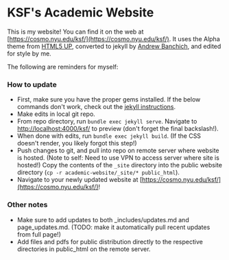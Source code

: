 # KSF's Academic Website

This is my website! 
You can find it on the web at [https://cosmo.nyu.edu/ksf/](https://cosmo.nyu.edu/ksf/).
It uses the Alpha theme from [HTML5 UP](https://html5up.net/), converted to jekyll by [Andrew Banchich](https://github.com/andrewbanchich/alpha-jekyll-theme), and edited for style by me.

The following are reminders for myself:

### How to update

- First, make sure you have the proper gems installed. If the below commands don't work, check out the [jekyll instructions](https://jekyllrb.com/docs/).
- Make edits in local git repo.
- From repo directory, run `bundle exec jekyll serve`. Navigate to [http://localhost:4000/ksf/](http://localhost:4000/ksf/) to preview (don't forget the final backslash!).
- When done with edits, run `bundle exec jekyll build`. (If the CSS doesn't render, you likely forgot this step!)
- Push changes to git, and pull into repo on remote server where website is hosted. (Note to self: Need to use VPN to access server where site is hosted!) Copy the contents of the `_site` directory into the public website directory (`cp -r academic-website/_site/* public_html`).  
- Navigate to your newly updated website at [https://cosmo.nyu.edu/ksf/](https://cosmo.nyu.edu/ksf/)!


### Other notes

- Make sure to add updates to both \_includes/updates.md and page\_updates.md. (TODO: make it automatically pull recent updates from full page!)
- Add files and pdfs for public distribution directly to the respective directories in public\_html on the remote server.
